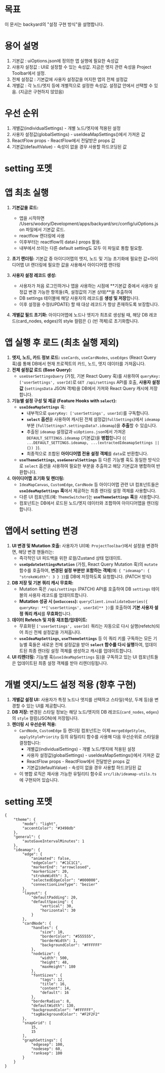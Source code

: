 # 목표
이 문서는 backyard의 "설정 구현 방식"을 설명합니다.

# 용어 설명
1. 기본값 : uiOptions.json에 정의한 앱 실행에 필요한 속성값
2. 사용자 설정값 : UI로 설정할 수 있는 속성값. 지금은 엣지 관련 속성을 Project Toolbar에서 설정. 
3. 전체 설정값 : 기본값에 사용자 설정값을 머지한 앱의 전체 설정값
4. 개별값 : 각 노드/엣지 등에 개별적으로 설정한 속성값. 설정값 안에서 선택할 수 있음. (지금은 구현하지 않았음)

# 우선 순위 
1. 개별값(individualSettings) - 개별 노드/엣지에 적용된 설정
2. 사용자 설정값(globalSettings) - useIdeaMapSettings()에서 가져온 값
3. ReactFlow props - ReactFlow에서 전달받은 props 값
4. 기본값(defaultValue) - 속성이 없을 경우 사용할 하드코딩된 값

# setting 포멧

# 앱 최초 실행
1. **기본값을 로드:** 
    - 앱을 시작하면 /Users/wodory/Development/apps/backyard/src/config/uiOptions.json 파일에서 기본값 로드.
    - reactflow 랜더링에 사용
    - 이후부터는 reactflow의 data나 props 활용. 
    - 내부에서 쓰이는 다른 default setting도 모두 이 파일로 통합 필요함. 
2. **초기 랜더링:** 기본값 중 아이디어맵의 엣지, 노드 및 기능 초기화에 필요한 값=아이디어맵 UI 랜더링에 필요한 값을 사용해서 아이디어맵 랜더링 
3. **사용자 설정 레코드 생성:** 
    - 사용자가 처음 로그인하거나 앱을 사용하는 시점에 **기본값 중에서 사용자 설정값 변경 가능한 항목들(즉, 설정값의 기본 상태)**을 추출하여
    - DB settings 테이블에 해당 사용자의 레코드를 **생성 및 저장**합니다.
    - 이후 설정을 수정(UPDATE) 할 때 대상 레코드가 항상 존재하도록 보장합니다.

4. **개별값 필드 초기화:** 아이디어맵에 노드나 엣지가 최초로 생성될 때, 해당 DB 레코드(card_nodes, edges)의 style 컬럼은 {} (빈 객체)로 초기화합니다.

# 앱 실행 후 로드 (최초 실행 제외)

1.  **엣지, 노드, 카드 정보 로드:** `useCards`, `useCardNodes`, `useEdges` (React Query 훅)를 통해 DB에서 현재 프로젝트의 카드, 노드, 엣지 데이터를 가져옵니다.
2.  **전체 설정값 로드 (Base Query):**
    *   `useUserSettingsQuery` (가칭, 기본 React Query 훅)를 사용하여 `queryKey: ['userSettings', userId]`로 `GET /api/settings` API를 호출, **사용자 설정값** (`settingsData` JSON 객체)을 DB에서 가져와 React Query 캐시에 저장합니다.
3.  **기능별 설정 구성 및 제공 (Feature Hooks with `select`):**
    *   **`useIdeaMapSettings`** 훅:
        *   내부적으로 `queryKey: ['userSettings', userId]`를 구독합니다.
        *   **`select` 옵션**을 사용하여 캐시된 전체 설정값(`fullSettings`)에서 `ideamap` 부분 (`fullSettings?.settingsData?.ideamap`)을 **추출**할 수 있습니다.
        *   추출된 `ideamap` 설정값과 `uiOptions.json`에서 가져온 `DEFAULT_SETTINGS.ideamap` (기본값)을 **병합**합니다 (`{ ...DEFAULT_SETTINGS.ideamap, ...(extractedIdeamapSettings || {}) }`).
        *   최종적으로 조합된 **아이디어맵 전용 설정 객체**를 `data`로 반환합니다.
    *   **`useThemeSettings`, `useGeneralSettings`** 등 다른 기능별 훅도 동일한 방식으로 `select` 옵션을 사용하여 필요한 부분을 추출하고 해당 기본값과 병합하여 반환합니다.
4.  **아이디어맵 초기화 및 렌더링:**
    *   `IdeaMapCanvas`, `CustomEdge`, `CardNode` 등 아이디어맵 관련 UI 컴포넌트들은 **`useIdeaMapSettings` 훅**에서 제공하는 최종 렌더링 설정 객체를 사용합니다.
    *   다른 UI 컴포넌트(예: `ThemeSwitcher`)는 **`useThemeSettings` 훅**을 사용합니다.
    *   컴포넌트는 DB에서 로드된 노드/엣지 데이터와 조합하여 아이디어맵을 렌더링합니다.

# 앱에서 setting 변경

1.  **UI 변경 및 Mutation 호출:** 사용자가 UI(예: `ProjectToolbar`)에서 설정을 변경하면, 해당 변경 핸들러는:
    *   즉각적인 UI 피드백을 위한 로컬/Zustand 상태 업데이트.
    *   **`useUpdateSettingsMutation`** (가칭, React Query Mutation 훅)의 `mutate` 함수를 호출하여, **변경된 설정 부분만 포함하는 객체**(예: `{ "ideamap": { "strokeWidth": 3 } }`)를 DB에 저장하도록 요청합니다. (PATCH 방식)
2.  **DB 저장 및 **기본 쿼리** 캐시 무효화:**
    *   Mutation 훅은 `/api/settings` (PATCH) API를 호출하여 DB `settings` 테이블의 사용자 레코드를 업데이트합니다.
    *   **Mutation 성공 시 (`onSuccess`):** `queryClient.invalidateQueries({ queryKey: **['userSettings', userId]** })`를 호출하여 **기본 사용자 설정 쿼리 캐시**를 **무효화**합니다.
3.  **데이터 Refetch 및 자동 재조합/업데이트:**
    *   무효화된 `['userSettings', userId]` 쿼리는 자동으로 다시 실행(refetch)되어 최신 전체 설정값을 가져옵니다.
    *   **`useIdeaMapSettings`, `useThemeSettings`** 등 이 쿼리 키를 구독하는 모든 기능별 훅들은 새로운 전체 설정값을 받아 **`select` 함수를 다시 실행**하여, 업데이트된 최종 렌더링 설정 객체를 생성하고 캐시를 업데이트합니다.
4.  **UI 리렌더링:** 기능별 훅(`useIdeaMapSettings` 등)을 구독하고 있는 UI 컴포넌트들은 업데이트된 최종 설정 객체를 받아 리렌더링됩니다.


# 개별 엣지/노드 설정 적용 (향후 구현)
1.  **개별값 설정 UI:** 사용자가 특정 노드나 엣지를 선택하고 스타일(색상, 두께 등)을 변경할 수 있는 UI를 제공합니다.
2.  **DB 저장:** 변경된 스타일 정보는 해당 노드/엣지의 DB 레코드(`card_nodes`, `edges`)의 `style` 컬럼(JSON)에 저장됩니다.
3.  **렌더링 시 우선순위 적용:**
    *   `CardNode`, `CustomEdge` 등 렌더링 컴포넌트는 이제 `mergeEdgeStyles`, `applyStylePriority` 등의 유틸리티 함수를 사용해 다음 우선순위로 스타일을 결정합니다:
        * 개별값(individualSettings) - 개별 노드/엣지에 적용된 설정
        * 사용자 설정값(globalSettings) - useIdeaMapSettings()에서 가져온 값
        * ReactFlow props - ReactFlow에서 전달받은 props 값
        * 기본값(defaultValue) - 속성이 없을 경우 사용할 하드코딩된 값
    *   이 병합 로직은 재사용 가능한 유틸리티 함수로 `src/lib/ideamap-utils.ts`에 구현되어 있습니다.

# setting 포멧
```
{
    "theme": {
        "mode": "light",
        "accentColor": "#3498db"
    },
    "general": {
        "autoSaveIntervalMinutes": 1
    },
    "ideamap": {
        "edge": {
            "animated": false,             
            "edgeColor": "#C1C1C1",        
            "markerEnd": "arrowclosed",    
            "markerSize": 20,
            "strokeWidth": 3,
            "selectedEdgeColor": "#000000",
            "connectionLineType": "bezier"
        },
        "layout": {
            "defaultPadding": 20,
            "defaultSpacing": {
                "vertical": 30,
                "horizontal": 30
            }
        },
        "cardNode": {
            "handles": {
                "size": 10,
                "borderColor": "#555555",
                "borderWidth": 1,
                "backgroundColor": "#FFFFFF"
            },
            "nodeSize": {
                "width": 500,
                "height": 48,
                "maxHeight": 180
            },
            "fontSizes": {
                "tags": 12,
                "title": 16,
                "content": 14,
                "default": 16
            },
            "borderRadius": 8,
            "defaultWidth": 130,
            "backgroundColor": "#FFFFFF",
            "tagBackgroundColor": "#F2F2F2"
        },
        "snapGrid": [
            15,
            15
        ],
        "graphSettings": {
            "edgesep": 100,
            "nodesep": 60,
            "ranksep": 100
        }
    }
}
```